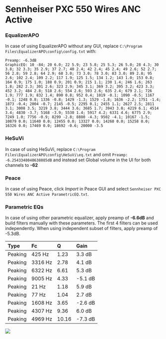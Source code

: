 # Sennheiser PXC 550 Wires ANC Active

### EqualizerAPO
In case of using EqualizerAPO without any GUI, replace `C:\Program Files\EqualizerAPO\config\config.txt`
with:
```
Preamp: -6.3dB
GraphicEQ: 10 -84; 20 6.0; 22 5.9; 23 5.8; 25 5.3; 26 5.0; 28 4.3; 30 3.8; 32 3.3; 35 2.9; 37 2.7; 40 2.4; 42 2.4; 45 2.4; 49 2.6; 52 2.7; 56 2.8; 59 2.8; 64 2.9; 68 3.0; 73 3.0; 78 3.0; 83 3.0; 89 2.8; 95 2.6; 102 2.4; 109 2.2; 117 1.9; 125 1.5; 134 1.2; 143 1.0; 153 0.8; 164 0.9; 175 1.0; 188 0.9; 201 0.9; 215 1.1; 230 1.4; 246 1.6; 263 1.8; 282 2.3; 301 2.6; 323 2.9; 345 3.1; 369 3.2; 395 3.2; 423 3.3; 452 3.2; 484 2.8; 518 2.6; 554 2.6; 593 2.6; 635 2.4; 679 2.1; 726 1.9; 777 1.9; 832 1.4; 890 0.8; 952 0.4; 1019 -0.1; 1090 -0.5; 1167 -0.1; 1248 0.8; 1336 -0.8; 1429 -1.3; 1529 -1.8; 1636 -2.2; 1751 -1.4; 1873 -0.4; 2004 -0.7; 2145 -0.5; 2295 0.1; 2455 1.1; 2627 2.5; 2811 3.1; 3008 3.5; 3219 3.8; 3444 3.6; 3685 1.7; 3943 3.0; 4219 6.1; 4514 3.4; 4830 -3.7; 5168 -3.9; 5530 1.4; 5917 4.2; 6331 4.6; 6775 2.9; 7249 1.0; 7756 -0.9; 8299 -2.8; 8880 -4.3; 9502 -4.1; 10167 -1.5; 10879 0.0; 11640 0.0; 12455 0.0; 13327 0.0; 14260 0.0; 15258 0.0; 16326 0.0; 17469 0.0; 18692 -0.6; 20000 -3.5
```

### HeSuVi
In case of using HeSuVi, replace `C:\Program Files\EqualizerAPO\config\HeSuVi\eq.txt` and omit `Preamp:
-6.2543348048638885dB` and instead set Global volume in the UI for both channels to **-62**

### Peace
In case of using Peace, click *Import* in Peace GUI and select `Sennheiser PXC 550 Wires ANC Active ParametricEQ.txt`.

### Parametric EQs
In case of using other parametric equalizer, apply preamp of **-6.6dB** and build filters manually
with these parameters. The first 4 filters can be used independently.
When using independent subset of filters, apply preamp of -5.3dB.

| Type    | Fc      |     Q | Gain    |
|:--------|:--------|:------|:--------|
| Peaking | 425 Hz  |  1.23 | 3.3 dB  |
| Peaking | 3316 Hz |  2.78 | 4.1 dB  |
| Peaking | 6322 Hz |  6.61 | 5.3 dB  |
| Peaking | 9005 Hz |  4.33 | -5.1 dB |
| Peaking | 21 Hz   |  1.18 | 5.9 dB  |
| Peaking | 77 Hz   |  1.04 | 2.7 dB  |
| Peaking | 1608 Hz |  3.65 | -2.6 dB |
| Peaking | 4307 Hz |  9.36 | 6.0 dB  |
| Peaking | 4969 Hz | 10.16 | -7.3 dB |

![](https://raw.githubusercontent.com/jaakkopasanen/AutoEq/master/results/innerfidelity/sbaf-serious/Sennheiser%20PXC%20550%20Wires%20ANC%20Active/Sennheiser%20PXC%20550%20Wires%20ANC%20Active.png)